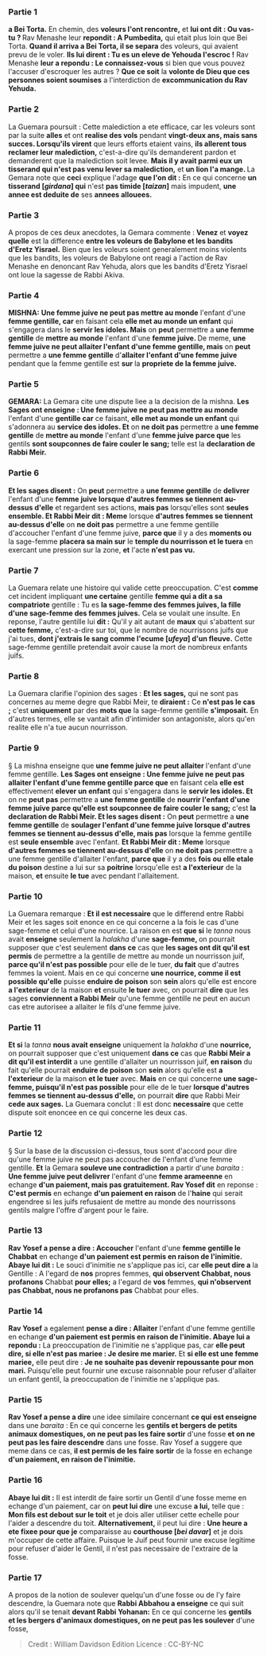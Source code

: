 
### Partie 1
<b>a Bei Torta.</b> En chemin, des <b>voleurs l'ont rencontre,</b> et <b>lui ont dit : Ou vas-tu ? </b> Rav Menashe leur <b>repondit : A Pumbedita,</b> qui etait plus loin que Bei Torta. <b>Quand il arriva a Bei Torta, il se separa</b> des voleurs, qui avaient prevu de le voler. <b>Ils lui dirent : Tu es un eleve de Yehouda l'escroc !</b> Rav Menashe <b>leur a repondu : Le connaissez-vous</b> si bien que vous pouvez l'accuser d'escroquer les autres ? <b>Que ce soit</b> la <b>volonte de Dieu que ces personnes soient soumises</b> a l'interdiction de <b>excommunication du Rav Yehuda.</b>

### Partie 2
La Guemara poursuit : Cette malediction a ete efficace, car les voleurs sont par la suite <b>alles</b> et ont <b>realise des vols</b> pendant <b>vingt-deux ans, mais sans succes. Lorsqu'ils virent</b> que leurs efforts etaient vains, <b>ils allerent tous reclamer leur malediction,</b> c'est-a-dire qu'ils demanderent pardon et demanderent que la malediction soit levee. <b>Mais il y avait parmi eux un tisserand qui n'est pas venu lever sa malediction,</b> et <b>un lion l'a mange. </b> La Gemara note que <b>ceci</b> explique l'adage <b>que l'on dit :</b> En ce qui concerne <b>un tisserand [<i>girdana</i>] qui</b> n'est <b>pas timide [<i>taizan</i>]</b> mais impudent, <b>une annee est deduite de</b> ses <b>annees allouees.</b>

### Partie 3
A propos de ces deux anecdotes, la Gemara commente : <b>Venez</b> et <b>voyez quelle</b> est la difference <b>entre les voleurs de Babylone et les bandits d'Eretz Yisrael.</b> Bien que les voleurs soient generalement moins violents que les bandits, les voleurs de Babylone ont reagi a l'action de Rav Menashe en denoncant Rav Yehuda, alors que les bandits d'Eretz Yisrael ont loue la sagesse de Rabbi Akiva.

### Partie 4
<strong>MISHNA:</strong> <b>Une femme juive ne peut pas mettre au monde</b> l'enfant d'une <b>femme gentille, car</b> en faisant cela <b>elle met au monde un enfant</b> qui s'engagera dans le <b>servir les idoles. Mais</b> on <b>peut</b> permettre a <b>une femme gentille</b> de <b>mettre au monde</b> l'enfant d'une <b>femme juive. </b> De meme, <b>une femme juive ne peut allaiter l'enfant d'une femme gentille, mais</b> on <b>peut</b> permettre a <b>une femme gentille</b> d'<b>allaiter l'enfant d'une femme juive</b> pendant que la femme gentille est <b>sur</b> la <b>propriete de la femme juive.</b>

### Partie 5
<strong>GEMARA:</strong> La Gemara cite une dispute liee a la decision de la mishna. <b>Les Sages ont enseigne : Une femme juive ne peut pas mettre au monde</b> l'enfant d'une <b>gentille car</b> ce faisant, <b>elle met au monde un enfant</b> qui s'adonnera au <b>service des idoles. Et</b> on <b>ne doit pas</b> permettre a <b>une femme gentille</b> de <b>mettre au monde</b> l'enfant d'une <b>femme juive parce que</b> les gentils <b>sont soupconnes de faire couler le sang;</b> telle est la <b>declaration de Rabbi Meir.</b>

### Partie 6
<b>Et les sages disent :</b> On <b>peut</b> permettre a <b>une femme gentille</b> de <b>delivrer</b> l'enfant d'une <b>femme juive lorsque d'autres femmes se tiennent au-dessus d'elle</b> et regardent ses actions, <b>mais pas</b> lorsqu'elles sont <b>seules ensemble. Et Rabbi Meir dit : Meme</b> lorsque <b>d'autres femmes se tiennent au-dessus d'elle</b> on <b>ne doit pas</b> permettre a une femme gentille d'accoucher l'enfant d'une femme juive, <b>parce que</b> il y a des <b>moments ou</b> la sage-femme <b>placera sa main sur</b> le <b>temple du nourrisson et le tuera</b> en exercant une pression sur la zone, <b>et</b> l'acte <b>n'est pas vu.</b>

### Partie 7
La Guemara relate une histoire qui valide cette preoccupation. C'est <b>comme</b> cet incident impliquant <b>une certaine</b> gentille <b>femme qui a dit a sa compatriote</b> gentille : Tu es <b>la sage-femme des femmes juives, la fille d'une sage-femme des femmes juives.</b> Cela se voulait une insulte. En reponse, l'autre gentille lui <b>dit :</b> Qu'il y ait autant de <b>maux</b> qui s'abattent sur <b>cette femme,</b> c'est-a-dire sur toi, que le nombre de nourrissons juifs que j'ai tues, <b>dont j'extrais le sang comme l'ecume [<i>ufeya</i>] d'un fleuve.</b> Cette sage-femme gentille pretendait avoir cause la mort de nombreux enfants juifs.

### Partie 8
La Guemara clarifie l'opinion des sages : <b>Et les sages,</b> qui ne sont pas concernes au meme degre que Rabbi Meir, te <b>diraient :</b> Ce <b>n'est pas le cas ;</b> c'est <b>uniquement</b> par des <b>mots que</b> la sage-femme gentille <b>s'imposait.</b> En d'autres termes, elle se vantait afin d'intimider son antagoniste, alors qu'en realite elle n'a tue aucun nourrisson.

### Partie 9
§ La mishna enseigne que <b>une femme juive ne peut allaiter</b> l'enfant d'une femme gentille. <b>Les Sages ont enseigne : Une femme juive ne peut pas allaiter l'enfant d'une femme gentille parce que</b> en faisant cela <b>elle est</b> effectivement <b>elever un enfant</b> qui s'engagera dans le <b>servir les idoles. Et</b> on ne <b>peut pas</b> permettre a <b>une femme gentille</b> de <b>nourrir l'enfant d'une femme juive parce qu'elle est soupconnee de faire couler le sang;</b> c'est <b>la declaration de Rabbi Meir. Et les sages disent :</b> On <b>peut</b> permettre a <b>une femme gentille</b> de <b>soulager l'enfant d'une femme juive lorsque d'autres femmes se tiennent au-dessus d'elle, mais pas</b> lorsque la femme gentille est <b>seule ensemble</b> avec l'enfant. <b>Et Rabbi Meir dit : Meme</b> lorsque <b>d'autres femmes se tiennent au-dessus d'elle</b> on <b>ne doit pas</b> permettre a une femme gentille d'allaiter l'enfant, <b>parce que</b> il y a des <b>fois ou elle etale du poison</b> destine a lui sur</b> sa <b>poitrine</b> lorsqu'elle est <b>a l'exterieur</b> de la maison, <b>et</b> ensuite <b>le tue</b> avec pendant l'allaitement.

### Partie 10
La Guemara remarque : <b>Et il est necessaire</b> que le differend entre Rabbi Meir et les sages soit enonce en ce qui concerne a la fois le cas d'une sage-femme et celui d'une nourrice. La raison en est <b>que si</b> le <i>tanna</i> nous avait <b>enseigne</b> seulement la <i>halakha</i> d'une <b>sage-femme, </b> on pourrait supposer que c'est seulement <b>dans ce</b> cas que <b>les sages ont dit qu'il est permis</b> de permettre a la gentille de mettre au monde un nourrisson juif, <b>parce qu'il n'est pas possible</b> pour elle de le tuer, <b>du fait</b> que d'autres femmes la voient. Mais</b> en ce qui concerne <b>une nourrice, comme il est possible qu'elle</b> puisse <b>enduire de poison</b> son <b>sein</b> alors qu'elle est encore <b>a l'exterieur</b> de la maison <b>et</b> ensuite <b>le tuer</b> avec, on pourrait <b>dire</b> que les sages <b>conviennent a Rabbi Meir</b> qu'une femme gentille ne peut en aucun cas etre autorisee a allaiter le fils d'une femme juive.

### Partie 11
<b>Et si</b> la <i>tanna</i> <b>nous avait enseigne</b> uniquement la <i>halakha</i> d'une <b>nourrice,</b> on pourrait supposer que c'est uniquement <b>dans ce</b> cas que <b>Rabbi Meir a dit qu'il est interdit</b> a une gentille d'allaiter un nourrisson juif, <b>en raison</b> du fait qu'elle</b> pourrait <b>enduire de poison</b> son <b>sein</b> alors qu'elle est <b>a l'exterieur</b> de la maison <b>et le tuer</b> avec. <b>Mais</b> en ce qui concerne <b>une sage-femme, puisqu'il n'est pas possible</b> pour elle de le tuer <b>lorsque d'autres femmes se tiennent au-dessus d'elle,</b> on pourrait <b>dire</b> que Rabbi Meir <b>cede aux sages.</b> La Guemara conclut : Il est donc <b>necessaire</b> que cette dispute soit enoncee en ce qui concerne les deux cas.

### Partie 12
§ Sur la base de la discussion ci-dessus, tous sont d'accord pour dire qu'une femme juive ne peut pas accoucher de l'enfant d'une femme gentille. <b>Et</b> la Gemara <b>souleve une contradiction</b> a partir d'une <i>baraita</i> : <b>Une femme juive peut delivrer</b> l'enfant d'une <b>femme arameenne</b> en echange <b>d'un paiement, mais pas gratuitement. Rav Yosef dit</b> en reponse : <b>C'est permis</b> en echange <b>d'un paiement en raison</b> de l'<b>haine</b> qui serait engendree si les juifs refusaient de mettre au monde des nourrissons gentils malgre l'offre d'argent pour le faire.

### Partie 13
<b>Rav Yosef a pense a dire : Accoucher</b> l'enfant d'une <b>femme gentille le Chabbat</b> en echange <b>d'un paiement est permis en raison de l'inimitie. Abaye lui dit :</b> Le souci d'inimitie ne s'applique pas ici, car <b>elle peut dire a</b> la Gentille : A l'egard de <b>nos</b> propres femmes, <b>qui observent Chabbat, nous profanons</b> Chabbat <b>pour elles;</b> a l'egard de <b>vos</b> femmes, <b>qui n'observent pas Chabbat, nous ne profanons pas</b> Chabbat pour elles.

### Partie 14
<b>Rav Yosef</b> a egalement <b>pense a dire : Allaiter</b> l'enfant d'une femme gentille en echange <b>d'un paiement est permis en raison de l'inimitie. Abaye lui a repondu :</b> La preoccupation de l'inimitie ne s'applique pas, car <b>elle peut dire, si elle n'est pas mariee : Je desire me marier.</b> Et <b>si elle est une femme mariee,</b> elle peut dire : <b>Je ne souhaite pas devenir repoussante pour mon mari.</b> Puisqu'elle peut fournir une excuse raisonnable pour refuser d'allaiter un enfant gentil, la preoccupation de l'inimitie ne s'applique pas.

### Partie 15
<b>Rav Yosef a pense a dire</b> une idee similaire concernant <b>ce qui est enseigne</b> dans une <i>baraita</i> : En ce qui concerne les <b>gentils et bergers de petits animaux domestiques, on ne peut pas les faire sortir</b> d'une fosse <b>et on ne peut pas les faire descendre</b> dans une fosse. Rav Yosef a suggere que meme dans ce cas, <b>il est permis de les faire sortir</b> de la fosse en echange <b>d'un paiement, en raison de l'inimitie.</b>

### Partie 16
<b>Abaye lui dit :</b> Il est interdit de faire sortir un Gentil d'une fosse meme en echange d'un paiement, car on <b>peut lui dire</b> une excuse <b>a lui,</b> telle que : <b>Mon fils est debout sur le toit</b> et je dois aller utiliser cette echelle pour l'aider a descendre du toit. <b>Alternativement,</b> il peut lui dire : <b>Une heure a ete fixee pour que je</b> comparaisse au <b>courthouse [<i>bei davar</i>]</b> et je dois m'occuper de cette affaire. Puisque le Juif peut fournir une excuse legitime pour refuser d'aider le Gentil, il n'est pas necessaire de l'extraire de la fosse.

### Partie 17
A propos de la notion de soulever quelqu'un d'une fosse ou de l'y faire descendre, la Guemara note que <b>Rabbi Abbahou a enseigne</b> ce qui suit alors qu'il se tenait <b>devant Rabbi Yohanan:</b> En ce qui concerne les <b>gentils et les bergers d'animaux domestiques, on ne peut pas les soulever</b> d'une fosse,

>Credit : William Davidson Edition
>Licence : CC-BY-NC